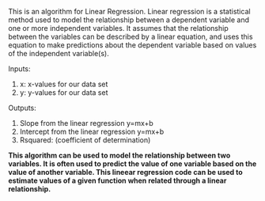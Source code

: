 This is an algorithm for Linear Regression. Linear regression is a statistical method used to model the relationship between a dependent variable and one or more independent variables. It assumes that the relationship between the variables can be described by a linear equation, and uses this equation to make predictions about the dependent variable based on values of the independent variable(s).

Inputs:

1. x: x-values for our data set
2. y: y-values for our data set

Outputs:
1. Slope from the linear regression y=mx+b
2. Intercept from the linear regression y=mx+b
3. Rsquared: (coefficient of determination)

**This algorithm can be used to model the relationship between two variables. It is often used to predict the value of one variable based on the value of another variable. This lineear regression code can be used to estimate values of a given function when related through a linear relationship.**
